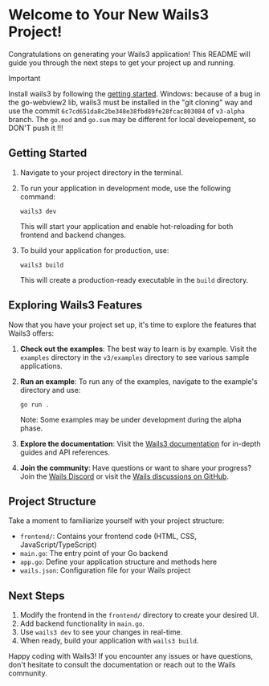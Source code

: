 # Welcome to Your New Wails3 Project!

Congratulations on generating your Wails3 application! This README will guide you through the next steps to get your project up and running.

> [!IMPORTANT]
> Install wails3 by following the [getting started](https://v3alpha.wails.io/getting-started/installation/).
> Windows: because of a bug in the go-webview2 lib, wails3 must be installed in the "git cloning" way and use the commit `6c7cd651da8c2be348e38fbd89fe28fcac803084` of `v3-alpha` branch.
> The `go.mod` and `go.sum` may be different for local developement, so DON'T push it !!!

## Getting Started

1. Navigate to your project directory in the terminal.

2. To run your application in development mode, use the following command:

    ```
    wails3 dev
    ```

    This will start your application and enable hot-reloading for both frontend and backend changes.

3. To build your application for production, use:

    ```
    wails3 build
    ```

    This will create a production-ready executable in the `build` directory.

## Exploring Wails3 Features

Now that you have your project set up, it's time to explore the features that Wails3 offers:

1. **Check out the examples**: The best way to learn is by example. Visit the `examples` directory in the `v3/examples` directory to see various sample applications.

2. **Run an example**: To run any of the examples, navigate to the example's directory and use:

    ```
    go run .
    ```

    Note: Some examples may be under development during the alpha phase.

3. **Explore the documentation**: Visit the [Wails3 documentation](https://v3alpha.wails.io/) for in-depth guides and API references.

4. **Join the community**: Have questions or want to share your progress? Join the [Wails Discord](https://discord.gg/JDdSxwjhGf) or visit the [Wails discussions on GitHub](https://github.com/wailsapp/wails/discussions).

## Project Structure

Take a moment to familiarize yourself with your project structure:

-   `frontend/`: Contains your frontend code (HTML, CSS, JavaScript/TypeScript)
-   `main.go`: The entry point of your Go backend
-   `app.go`: Define your application structure and methods here
-   `wails.json`: Configuration file for your Wails project

## Next Steps

1. Modify the frontend in the `frontend/` directory to create your desired UI.
2. Add backend functionality in `main.go`.
3. Use `wails3 dev` to see your changes in real-time.
4. When ready, build your application with `wails3 build`.

Happy coding with Wails3! If you encounter any issues or have questions, don't hesitate to consult the documentation or reach out to the Wails community.
